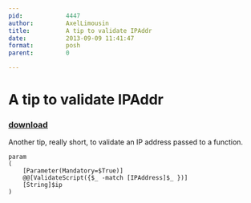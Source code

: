 ```yaml
---
pid:            4447
author:         AxelLimousin
title:          A tip to validate IPAddr
date:           2013-09-09 11:41:47
format:         posh
parent:         0

---
```


# A tip to validate IPAddr

### [download](//scripts/4447.ps1)

Another tip, really short, to validate an IP address passed to a function.

```posh
param
(
	[Parameter(Mandatory=$True)]
	@@[ValidateScript({$_ -match [IPAddress]$_ })]
	[String]$ip
)
```
